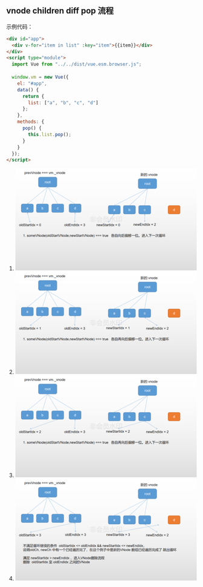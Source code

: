 ## vnode children diff pop 流程

示例代码：

```html
<div id="app">
  <div v-for="item in list" :key="item">{{item}}</div>
</div>
<script type="module">
  import Vue from "../../dist/vue.esm.browser.js";

  window.vm = new Vue({
    el: "#app",
    data() {
      return {
        list: ["a", "b", "c", "d"]
      };
    },
    methods: {
      pop() {
        this.list.pop();
      }
    }
  });
</script>
```

1. ![](vue-vdom-diff-pop_01.png)
1. ![](vue-vdom-diff-pop_02.png)
1. ![](vue-vdom-diff-pop_03.png)
1. ![](vue-vdom-diff-pop_04.png)

